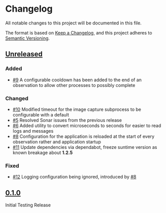 # Changelog

All notable changes to this project will be documented in this file.

The format is based on [Keep a Changelog](https://keepachangelog.com/en/1.1.0/),
and this project adheres to [Semantic Versioning](https://semver.org/spec/v2.0.0.html).

## [Unreleased]

### Added

- [#9](https://github.com/joe-mccarthy/night-sky-pi/issues/9) A configurable cooldown has been added to the end of an observation to allow other processes to possibly complete
  
### Changed

- [#10](https://github.com/joe-mccarthy/night-sky-pi/issues/10) Modified timeout for the image capture subprocess to be configurable with a default
- [#5](https://github.com/joe-mccarthy/night-sky-pi/issues/5) Resolved Sonar issues from the previous release
- [#6](https://github.com/joe-mccarthy/night-sky-pi/issues/6) Added utility to convert microseconds to seconds for easier to read logs and messages
- [#8](https://github.com/joe-mccarthy/night-sky-pi/issues/8) Configuration for the application is reloaded at the start of every observation rather and application startup
- [#11](https://github.com/joe-mccarthy/night-sky-pi/pull/11) Update dependencies via dependabot, freeze suntime version as known breakage about **1.2.5**

### Fixed

- [#12](https://github.com/joe-mccarthy/night-sky-pi/issues/12) Logging configuration being ignored, introduced by [#8](https://github.com/joe-mccarthy/night-sky-pi/issues/8)

## [0.1.0]

Initial Testing Release

[unreleased]: https://github.com/joe-mccarthy/night-sky-pi/compare/0.1.0...HEAD
[0.1.0]: https://github.com/joe-mccarthy/night-sky-pi/releases/tag/0.1.0
